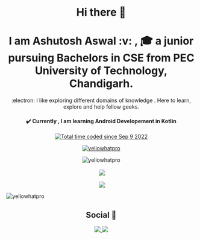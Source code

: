 <h1 align="center">Hi there 👋 </h1>   

<h1 align="center"> I am Ashutosh Aswal :v: , 🎓 a junior pursuing Bachelors in CSE from PEC University of Technology, Chandigarh.  </h1>

<p align="center">
:electron: I like exploring different domains of knowledge . Here to learn, explore and help fellow geeks.
</p>

<h4 align="center"> ✔️ Currently , I am learning Android Developement in Kotlin </h4>

<p align = "center">
<a href="https://wakatime.com/@4b58986d-0cb8-41bd-bd6b-69c8a30d0a57"><img src="https://wakatime.com/badge/user/4b58986d-0cb8-41bd-bd6b-69c8a30d0a57.svg" alt="Total time coded since Sep 9 2022" /></a>
 </p>

<p align="center"> <a href="https://github.com/ryo-ma/github-profile-trophy"><img src="https://github-profile-trophy.vercel.app/?username=yellowhatpro&theme=darkhub&column=4" alt="yellowhatpro" /></a> </p>
<p align="center"><img align="center" src="https://github-readme-streak-stats.herokuapp.com/?user=yellowhatpro&theme=dark" alt="yellowhatpro" />
</p>
 </p>
<p align="center">&nbsp;<img align="center" src="https://github-readme-stats.vercel.app/api?username=yellowHatpro&show_icons=true&theme=tokyonight" /></p>
<p align="center">&nbsp;<img align="center" src="https://github-readme-stats.vercel.app/api/top-langs/?username=yellowhatpro&layout=compact&theme=tokyonight&hide=css&langs_count=8" /></p>
<p><img align="center" src="https://activity-graph.herokuapp.com/graph?username=yellowhatpro&theme=react-dark" alt="yellowhatpro" /></p>

<h2 align="center">Social 🔗 </h2>

<p align="center">
  <span>
<a href="https://www.linkedin.com/in/ashutosh-aswal-785101203">
<img src="https://img.shields.io/badge/LinkedIn-blue?style=for-the-badge&logo=linkedin&labelColor=blue">
</a>
    </span>
 <span>
  <a href="https://www.instagram.com/_aashu_aswal_/">
<img src="https://img.shields.io/badge/Instagram-E4405F?style=for-the-badge&logo=instagram&logoColor=white">
</a>
  </span>
</p>





